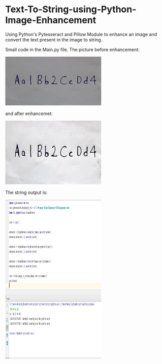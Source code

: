 # Text-To-String-using-Python-Image-Enhancement
Using Python's Pytesseract and Pillow Module to enhance an image and convert the text present in the image to string.

Small code in the Main.py file.
The picture before enhancement:

<img src= "https://github.com/sonalisaraswat/Text-To-String-using-Python-Image-Enhancement/blob/master/original.jpg" width="60%" heigth="200">

and after enhancemet:

<img src="https://github.com/sonalisaraswat/Text-To-String-using-Python-Image-Enhancement/blob/master/Enhanced.jpg" width="60%" height="200">

The string output is:

<img src="https://github.com/sonalisaraswat/Text-To-String-using-Python-Image-Enhancement/blob/master/code%2Boutput.png" width="60%" height="500">

